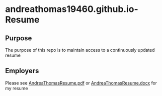 # andreathomas19460.github.io-Resume

## Purpose 

The purpose of this repo is to maintain access to a continuously updated resume

## Employers

Please see <a href="AndreaThomasResume.pdf">AndreaThomasResume.pdf</a> or <a href="AndreaThomasResume.docx">AndreaThomasResume.docx</a> for my resume